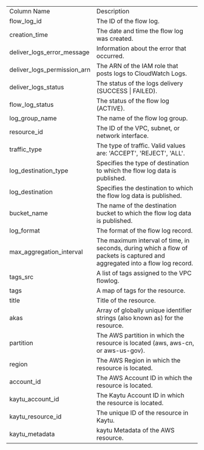 <table>
	<tr><td>Column Name</td><td>Description</td></tr>
	<tr><td>flow_log_id</td><td>The ID of the flow log.</td></tr>
	<tr><td>creation_time</td><td>The date and time the flow log was created.</td></tr>
	<tr><td>deliver_logs_error_message</td><td>Information about the error that occurred.</td></tr>
	<tr><td>deliver_logs_permission_arn</td><td>The ARN of the IAM role that posts logs to CloudWatch Logs.</td></tr>
	<tr><td>deliver_logs_status</td><td>The status of the logs delivery (SUCCESS | FAILED).</td></tr>
	<tr><td>flow_log_status</td><td>The status of the flow log (ACTIVE).</td></tr>
	<tr><td>log_group_name</td><td>The name of the flow log group.</td></tr>
	<tr><td>resource_id</td><td>The ID of the VPC, subnet, or network interface.</td></tr>
	<tr><td>traffic_type</td><td>The type of traffic. Valid values are: 'ACCEPT', 'REJECT',  'ALL'.</td></tr>
	<tr><td>log_destination_type</td><td>Specifies the type of destination to which the flow log data is published.</td></tr>
	<tr><td>log_destination</td><td>Specifies the destination to which the flow log data is published.</td></tr>
	<tr><td>bucket_name</td><td>The name of the destination bucket to which the flow log data is published.</td></tr>
	<tr><td>log_format</td><td>The format of the flow log record.</td></tr>
	<tr><td>max_aggregation_interval</td><td>The maximum interval of time, in seconds, during which a flow of packets is captured and aggregated into a flow log record.</td></tr>
	<tr><td>tags_src</td><td>A list of tags assigned to the VPC flowlog.</td></tr>
	<tr><td>tags</td><td>A map of tags for the resource.</td></tr>
	<tr><td>title</td><td>Title of the resource.</td></tr>
	<tr><td>akas</td><td>Array of globally unique identifier strings (also known as) for the resource.</td></tr>
	<tr><td>partition</td><td>The AWS partition in which the resource is located (aws, aws-cn, or aws-us-gov).</td></tr>
	<tr><td>region</td><td>The AWS Region in which the resource is located.</td></tr>
	<tr><td>account_id</td><td>The AWS Account ID in which the resource is located.</td></tr>
	<tr><td>kaytu_account_id</td><td>The Kaytu Account ID in which the resource is located.</td></tr>
	<tr><td>kaytu_resource_id</td><td>The unique ID of the resource in Kaytu.</td></tr>
	<tr><td>kaytu_metadata</td><td>kaytu Metadata of the AWS resource.</td></tr>
</table>